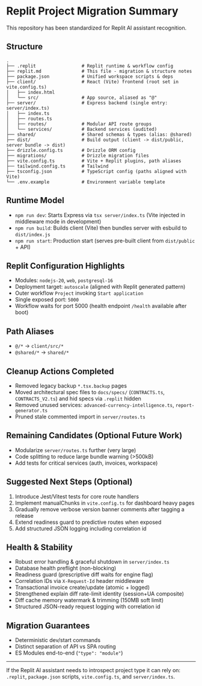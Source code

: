 # Replit Project Migration Summary

This repository has been standardized for Replit AI assistant recognition.

## Structure

```
.
├── .replit                 # Replit runtime & workflow config
├── replit.md               # This file - migration & structure notes
├── package.json            # Unified workspace scripts & deps
├── client/                 # React (Vite) frontend (root set in vite.config.ts)
│   ├── index.html
│   └── src/                # App source, aliased as "@"
├── server/                 # Express backend (single entry: server/index.ts)
│   ├── index.ts
│   ├── routes.ts
│   ├── routes/             # Modular API route groups
│   └── services/           # Backend services (audited)
├── shared/                 # Shared schemas & types (alias: @shared)
├── dist/                   # Build output (client -> dist/public, server bundle -> dist)
├── drizzle.config.ts       # Drizzle ORM config
├── migrations/             # Drizzle migration files
├── vite.config.ts          # Vite + Replit plugins, path aliases
├── tailwind.config.ts      # Tailwind
├── tsconfig.json           # TypeScript config (paths aligned with Vite)
└── .env.example            # Environment variable template
```

## Runtime Model
- `npm run dev`: Starts Express via `tsx server/index.ts` (Vite injected in middleware mode in development)
- `npm run build`: Builds client (Vite) then bundles server with esbuild to `dist/index.js`
- `npm run start`: Production start (serves pre-built client from `dist/public` + API)

## Replit Configuration Highlights
- Modules: `nodejs-20`, `web`, `postgresql-16`
- Deployment target: `autoscale` (aligned with Replit generated pattern)
- Outer workflow `Project` invoking `Start application`
- Single exposed port: `5000`
- Workflow waits for port 5000 (health endpoint `/health` available after boot)

## Path Aliases
- `@/*` -> `client/src/*`
- `@shared/*` -> `shared/*`

## Cleanup Actions Completed
- Removed legacy backup `*.tsx.backup` pages
- Moved architectural spec files to `docs/specs/` (`CONTRACTS.ts`, `CONTRACTS_V2.ts`) and hid specs via `.replit` hidden
- Removed unused services: `advanced-currency-intelligence.ts`, `report-generator.ts`
- Pruned stale commented import in `server/routes.ts`

## Remaining Candidates (Optional Future Work)
- Modularize `server/routes.ts` further (very large)
- Code splitting to reduce large bundle warning (>500kB)
- Add tests for critical services (auth, invoices, workspace)

## Suggested Next Steps (Optional)
1. Introduce Jest/Vitest tests for core route handlers
2. Implement manualChunks in `vite.config.ts` for dashboard heavy pages
3. Gradually remove verbose version banner comments after tagging a release
4. Extend readiness guard to predictive routes when exposed
5. Add structured JSON logging including correlation id

## Health & Stability
- Robust error handling & graceful shutdown in `server/index.ts`
- Database health preflight (non-blocking)
- Readiness guard (prescriptive diff waits for engine flag)
- Correlation IDs via `X-Request-Id` header middleware
- Transactional invoice create/update (atomic + logged)
- Strengthened explain diff rate-limit identity (session+UA composite)
- Diff cache memory watermark & trimming (150MB soft limit)
- Structured JSON-ready request logging with correlation id

## Migration Guarantees
- Deterministic dev/start commands
- Distinct separation of API vs SPA routing
- ES Modules end-to-end (`"type": "module"`)

---
If the Replit AI assistant needs to introspect project type it can rely on: `.replit`, `package.json` scripts, `vite.config.ts`, and `server/index.ts`.
